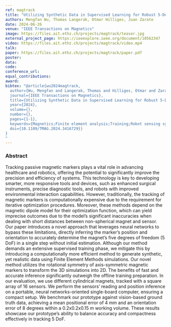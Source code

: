```yaml
---
ref: magtrack
title: "Utilizing Synthetic Data in Supervised Learning for Robust 5-DoF Magnetic Marker Localization"
authors: Mengfan Wu, Thomas Langerak, Otmar Hilliges, Juan Zarate
date: 2024-06-26
venue: "IEEE Transactions on Magnetics"
image: https://files.ait.ethz.ch/projects/magtrack/teaser.jpg
external_project_page: https://ieeexplore.ieee.org/document/10562347
video: https://files.ait.ethz.ch/projects/magtrack/video.mp4
talk: 
paper: https://files.ait.ethz.ch/projects/magtrack/paper.pdf
poster: 
data: 
code: 
conference_url: 
equal_contributions: 
award: 
bibtex: "@article{wu2024magtrack,
  author={Wu, Mengfan and Langerak, Thomas and Hilliges, Otmar and Zarate, Juan},
  journal={IEEE Transactions on Magnetics}, 
  title={Utilizing Synthetic Data in Supervised Learning for Robust 5-DoF Magnetic Marker Localization}, 
  year={2024},
  volume={},
  number={},
  pages={1-1},
  keywords={Magnetics;Finite element analysis;Training;Robot sensing systems;Computational modeling;Neural networks;Magnetic fields;Passive magnet localization;machine learning;position and orientation tracking;permanent magnets},
  doi={10.1109/TMAG.2024.3416729}}
}
"
---
```


<h3>Abstract</h3>

Tracking passive magnetic markers plays a vital role in advancing healthcare and robotics, offering the potential to significantly improve the precision and efficiency of systems. This technology is key to developing smarter, more responsive tools and devices, such as enhanced surgical instruments, precise diagnostic tools, and robots with improved environmental interaction capabilities. However, traditionally, the tracking of magnetic markers is computationally expensive due to the requirement for iterative optimization procedures. Moreover, these methods depend on the magnetic dipole model for their optimization function, which can yield imprecise outcomes due to the model’s significant inaccuracies when dealing with short distances between non-spherical magnet and sensor. Our paper introduces a novel approach that leverages neural networks to bypass these limitations, directly inferring the marker’s position and orientation to accurately determine the magnet’s five degrees of freedom (5 DoF) in a single step without initial estimation. Although our method demands an extensive supervised training phase, we mitigate this by introducing a computationally more efficient method to generate synthetic, yet realistic data using Finite Element Methods simulations. Our novel method utilizes the rotational symmetry of axis-symmetric magnetic markers to transform the 3D simulations into 2D. The benefits of fast and accurate inference significantly outweigh the offline training preparation. In our evaluation, we use different cylindrical magnets, tracked with a square array of 16 sensors. We perform the sensors’ reading and position inference on a portable, neural networks-oriented single-board computer, ensuring a compact setup. We benchmark our prototype against vision-based ground truth data, achieving a mean positional error of 4 mm and an orientation error of 8 degrees within a 0.2x0.2x0.15 m working volume. These results showcase our prototype’s ability to balance accuracy and compactness effectively in tracking 5 DoF.